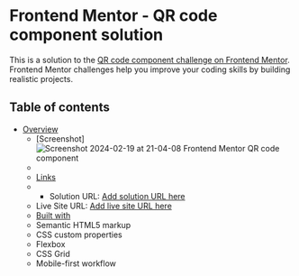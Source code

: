 # Frontend Mentor - QR code component solution

This is a solution to the [QR code component challenge on Frontend Mentor](https://www.frontendmentor.io/challenges/qr-code-component-iux_sIO_H). Frontend Mentor challenges help you improve your coding skills by building realistic projects. 

## Table of contents

- [Overview](#overview)
  - [Screenshot]
   ![Screenshot 2024-02-19 at 21-04-08 Frontend Mentor QR code component](https://github.com/Sooma8/QR-code-component/assets/91131370/383bcdef-5d7c-483f-ad23-6f2be44c67db)
  -
  - [Links](#links)
  - - Solution URL: [Add solution URL here]([https://your-solution-url.com](https://github.com/Sooma8/QR-code-component/tree/main))
  - Live Site URL: [Add live site URL here]([https://your-live-site-url.com](https://qrcode-frontendmentort-solution.netlify.app/))
  - [Built with](#built-with)
  - Semantic HTML5 markup
  - CSS custom properties
  - Flexbox
  - CSS Grid
  - Mobile-first workflow



